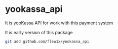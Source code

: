 # yookassa_api
It is yooKassa API for work with this payment system

It is early version of this package

```sh
git add github.com/flew1x/yookassa_api
```
